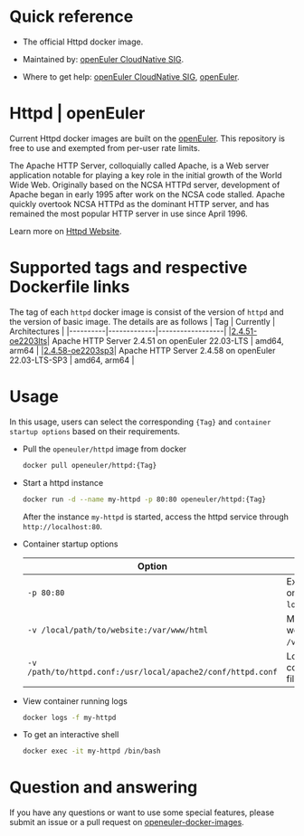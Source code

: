 # Quick reference

- The official Httpd docker image.

- Maintained by: [openEuler CloudNative SIG](https://gitee.com/openeuler/cloudnative).

- Where to get help: [openEuler CloudNative SIG](https://gitee.com/openeuler/cloudnative), [openEuler](https://gitee.com/openeuler/community).

# Httpd | openEuler
Current Httpd docker images are built on the [openEuler](https://repo.openeuler.org/). This repository is free to use and exempted from per-user rate limits.

The Apache HTTP Server, colloquially called Apache, is a Web server application notable for playing a key role in the initial growth of the World Wide Web. Originally based on the NCSA HTTPd server, development of Apache began in early 1995 after work on the NCSA code stalled. Apache quickly overtook NCSA HTTPd as the dominant HTTP server, and has remained the most popular HTTP server in use since April 1996.

Learn more on [Httpd Website](https://httpd.apache.org/)⁠.

# Supported tags and respective Dockerfile links
The tag of each `httpd` docker image is consist of the version of `httpd` and the version of basic image. The details are as follows
|    Tag   |  Currently  |   Architectures  |
|----------|-------------|------------------|
|[2.4.51-oe2203lts](https://gitee.com/openeuler/openeuler-docker-images/blob/master/httpd/2.4.51/22.03-lts/Dockerfile)| Apache HTTP Server 2.4.51 on openEuler 22.03-LTS | amd64, arm64 |
|[2.4.58-oe2203sp3](https://gitee.com/openeuler/openeuler-docker-images/blob/master/httpd/2.4.58/22.03-lts-sp3/Dockerfile)| Apache HTTP Server 2.4.58 on openEuler 22.03-LTS-SP3 | amd64, arm64 |

# Usage
In this usage, users can select the corresponding `{Tag}` and `container startup options` based on their requirements.

- Pull the `openeuler/httpd` image from docker

	```bash
	docker pull openeuler/httpd:{Tag}
	```

- Start a httpd instance

	```bash
	docker run -d --name my-httpd -p 80:80 openeuler/httpd:{Tag}
	```
	After the instance `my-httpd` is started, access the httpd service through `http://localhost:80`.

- Container startup options

	| Option | Description |
	|--|--|
	| `-p 80:80` | Expose httpd on `localhost:8080`. |
	| `-v /local/path/to/website:/var/www/html` | 	Mount the local website path `/var/www/html`. |
	| `-v /path/to/httpd.conf:/usr/local/apache2/conf/httpd.conf` | Local configuration file `httpd.conf`. |

- View container running logs

	```bash
	docker logs -f my-httpd
	```

- To get an interactive shell

	```bash
	docker exec -it my-httpd /bin/bash
	```
# Question and answering
If you have any questions or want to use some special features, please submit an issue or a pull request on [openeuler-docker-images](https://gitee.com/openeuler/openeuler-docker-images).